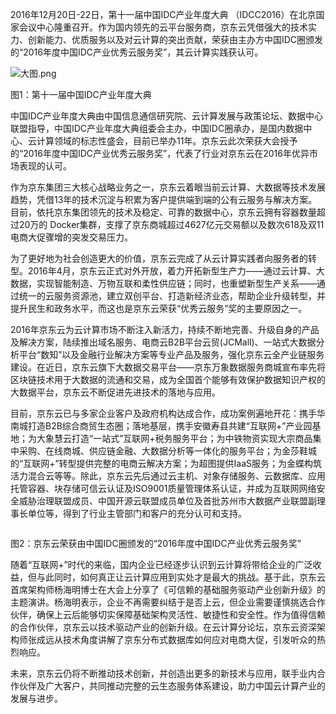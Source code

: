 2016年12月20日-22日，第十一届中国IDC产业年度大典 （IDCC2016）在北京国家会议中心隆重召开。作为国内领先的云平台服务商，京东云凭借强大的技术实力、创新能力、优质服务以及对云计算的突出贡献，荣获由主办方中国IDC圈颁发的“2016年度中国IDC产业优秀云服务奖”，其云计算实践获认可。

![大图.png]()

图1：第十一届中国IDC产业年度大典

中国IDC产业年度大典由中国信息通信研究院、云计算发展与政策论坛、数据中心联盟指导，中国IDC产业年度大典组委会主办，中国IDC圈承办，是国内数据中心、云计算领域的标志性盛会，目前已举办11年。京东云此次荣获大会授予的“2016年度中国IDC产业优秀云服务奖”，代表了行业对京东云在2016年优异市场表现的认可。

作为京东集团三大核心战略业务之一，京东云着眼当前云计算、大数据等技术发展趋势，凭借13年的技术沉淀与积累为客户提供端到端的公有云服务与解决方案。目前，依托京东集团领先的技术及稳定、可靠的数据中心，京东云拥有容器数量超过20万的 Docker集群，支撑了京东商城超过4627亿元交易额以及数次618及双11电商大促骤增的突发交易压力。

为了更好地为社会创造更大的价值，京东云完成了从云计算实践者向服务者的转型。2016年4月，京东云正式对外开放，着力开拓新型生产力——通过云计算、大数据，实现智能制造、万物互联和柔性供应链；同时，也重塑新型生产关系——通过统一的云服务资源池，建立双创平台、打造新经济业态，帮助企业升级转型，并提升民生和政务水平，而这也是京东云荣获“优秀云服务”奖的主要原因之一。

2016年京东云为云计算市场不断注入新活力，持续不断地完善、升级自身的产品及解决方案，陆续推出域名服务、电商云B2B平台云贸(JCMall)、一站式大数据分析平台“数知”以及金融行业解决方案等专业产品及服务，强化京东云全产业链服务建设。在近日，京东云旗下大数据交易平台——京东万象数据服务商城宣布率先将区块链技术用于大数据的流通和交易，成为全国首个能够有效保护数据知识产权的大数据平台，京东云不断促进先进技术的落地与应用。

目前，京东云已与多家企业客户及政府机构达成合作，成功案例遍地开花：携手华南城打造B2B综合商贸生态圈；落地基层，携手安徽寿县共建“互联网+”产业园基地；为大象慧云打造“一站式”互联网+税务服务平台；为中铁物资实现大宗商品集中采购、在线商城、供应链金融、大数据分析等一体化的服务平台；为金莎鞋城的“互联网+”转型提供完整的电商云解决方案；为超图提供IaaS服务；为金蝶构筑活力混合云等等。除此，京东云先后通过云主机、对象存储服务、云数据库、应用托管容器、块存储可信云认证及ISO9001质量管理体系认证，并成为互联网网络安全威胁治理联盟成员、中国开源云联盟成员单位及首批苏州市大数据产业联盟副理事长单位等，得到了行业主管部门和客户的充分认可和支持。

![]()

图2：京东云荣获由中国IDC圈颁发的“2016年度中国IDC产业优秀云服务奖”

随着“互联网+”时代的来临，国内企业已经逐步认识到云计算将带给企业的广泛收益，但与此同时，如何真正让云计算应用到实处才是最大的挑战。基于此，京东云首席架构师杨海明博士在大会上分享了《可信赖的基础服务驱动产业创新升级》的主题演讲。杨海明表示，企业不再需要纠结于是否上云，但企业需要谨慎挑选合作伙伴，确保上云后能够切实保障基础架构灵活性、敏捷性和安全性。作为值得信赖的合作伙伴，京东云以技术驱动产业的创新升级。在云计算分论坛，京东云资深架构师张成远从技术角度讲解了京东分布式数据库如何应对电商大促，引发听众的热烈响应。

未来，京东云仍将不断推动技术创新，并创造出更多的新技术与应用，联手业内合作伙伴及广大客户，共同推动完整的云生态服务体系建设，助力中国云计算产业的发展与进步。